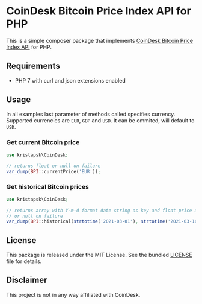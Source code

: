 # CoinDesk Bitcoin Price Index API for PHP

This is a simple composer package that implements [CoinDesk Bitcoin Price Index API](https://www.coindesk.com/coindesk-api) for PHP.

## Requirements

- PHP 7 with curl and json extensions enabled

## Usage

In all examples last parameter of methods called specifies currency. Supported currencies are `EUR`, `GBP` and `USD`. It can be ommited, will default to `USD`.

### Get current Bitcoin price

```php
use kristapsk\CoinDesk;

// returns float or null on failure
var_dump(BPI::currentPrice('EUR'));
```

### Get historical Bitcoin prices

```php
use kristapsk\CoinDesk;

// returns array with Y-m-d format date string as key and float price as value
// or null on failure
var_dump(BPI::historical(strtotime('2021-03-01'), strtotime('2021-03-16'), 'EUR'));
```

## License

This package is released under the MIT License. See the bundled [LICENSE](LICENSE.md) file for details.

## Disclaimer

This project is not in any way affiliated with CoinDesk.

